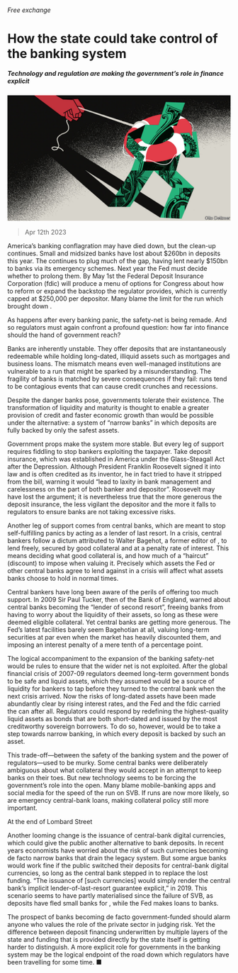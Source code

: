 ###### Free exchange

# How the state could take control of the banking system 

##### Technology and regulation are making the government’s role in finance explicit 

![image](images/20230415_FND000.jpg) 

> Apr 12th 2023 

America’s banking conflagration may have died down, but the clean-up continues. Small and midsized banks have lost about $260bn in deposits this year. The  continues to plug much of the gap, having lent nearly $150bn to banks via its emergency schemes. Next year the Fed must decide whether to prolong them. By May 1st the Federal Deposit Insurance Corporation (fdic) will produce a menu of options for Congress about how to reform or expand the backstop the regulator provides, which is currently capped at $250,000 per depositor. Many blame the limit for the run which brought down .

As happens after every banking panic, the safety-net is being remade. And so regulators must again confront a profound question: how far into finance should the hand of government reach? 

Banks are inherently unstable. They offer deposits that are instantaneously redeemable while holding long-dated, illiquid assets such as mortgages and business loans. The mismatch means even well-managed institutions are vulnerable to a run that might be sparked by a misunderstanding. The fragility of banks is matched by severe consequences if they fail: runs tend to be contagious events that can cause credit crunches and recessions. 


Despite the danger banks pose, governments tolerate their existence. The transformation of liquidity and maturity is thought to enable a greater provision of credit and faster economic growth than would be possible under the alternative: a system of “narrow banks” in which deposits are fully backed by only the safest assets.

Government props make the system more stable. But every leg of support requires fiddling to stop bankers exploiting the taxpayer. Take deposit insurance, which was established in America under the Glass-Steagall Act after the Depression. Although President Franklin Roosevelt signed it into law and is often credited as its inventor, he in fact tried to have it stripped from the bill, warning it would “lead to laxity in bank management and carelessness on the part of both banker and depositor”. Roosevelt may have lost the argument; it is nevertheless true that the more generous the deposit insurance, the less vigilant the depositor and the more it falls to regulators to ensure banks are not taking excessive risks.

Another leg of support comes from central banks, which are meant to stop self-fulfilling panics by acting as a lender of last resort. In a crisis, central bankers follow a dictum attributed to Walter Bagehot, a former editor of , to lend freely, secured by good collateral and at a penalty rate of interest. This means deciding what good collateral is, and how much of a “haircut” (discount) to impose when valuing it. Precisely which assets the Fed or other central banks agree to lend against in a crisis will affect what assets banks choose to hold in normal times.

Central bankers have long been aware of the perils of offering too much support. In 2009 Sir Paul Tucker, then of the Bank of England, warned about central banks becoming the “lender of second resort”, freeing banks from having to worry about the liquidity of their assets, so long as these were deemed eligible collateral. Yet central banks are getting more generous. The Fed’s latest facilities barely seem Bagehotian at all, valuing long-term securities at par even when the market has heavily discounted them, and imposing an interest penalty of a mere tenth of a percentage point.

The logical accompaniment to the expansion of the banking safety-net would be rules to ensure that the wider net is not exploited. After the global financial crisis of 2007-09 regulators deemed long-term government bonds to be safe and liquid assets, which they assumed would be a source of liquidity for bankers to tap before they turned to the central bank when the next crisis arrived. Now the risks of long-dated assets have been made abundantly clear by rising interest rates, and the Fed and the fdic carried the can after all. Regulators could respond by redefining the highest-quality liquid assets as bonds that are both short-dated and issued by the most creditworthy sovereign borrowers. To do so, however, would be to take a step towards narrow banking, in which every deposit is backed by such an asset.

This trade-off—between the safety of the banking system and the power of regulators—used to be murky. Some central banks were deliberately ambiguous about what collateral they would accept in an attempt to keep banks on their toes. But new technology seems to be forcing the government’s role into the open. Many blame mobile-banking apps and social media for the speed of the run on SVB. If runs are now more likely, so are emergency central-bank loans, making collateral policy still more important.

At the end of Lombard Street

Another looming change is the issuance of central-bank digital currencies, which could give the public another alternative to bank deposits. In recent years economists have worried about the risk of such currencies becoming de facto narrow banks that drain the legacy system. But some argue banks would work fine if the public switched their deposits for central-bank digital currencies, so long as the central bank stepped in to replace the lost funding. “The issuance of [such currencies] would simply render the central bank’s implicit lender-of-last-resort guarantee explicit,”  in 2019. This scenario seems to have partly materialised since the failure of SVB, as deposits have fled small banks for , while the Fed makes loans to banks.

The prospect of banks becoming de facto government-funded should alarm anyone who values the role of the private sector in judging risk. Yet the difference between deposit financing underwritten by multiple layers of the state and funding that is provided directly by the state itself is getting harder to distinguish. A more explicit role for governments in the banking system may be the logical endpoint of the road down which regulators have been travelling for some time. ■






